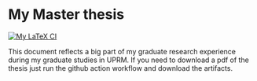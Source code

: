 # My Master thesis 
[![My LaTeX CI](https://github.com/GuillermoFidalgo/master-thesis/actions/workflows/ci.yml/badge.svg)](https://github.com/GuillermoFidalgo/master-thesis/actions/workflows/ci.yml)

This document reflects a big part of my graduate research experience during my graduate studies in UPRM.
If you need to download a pdf of the thesis just run the github action workflow and download the artifacts.
